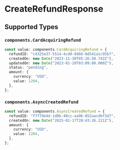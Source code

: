 # CreateRefundResponse


## Supported Types

### `components.CardAcquiringRefund`

```typescript
const value: components.CardAcquiringRefund = {
  refundID: "c4325e37-5514-4cd0-9d60-0d541a1c95b7",
  createdOn: new Date("2023-11-30T05:26:58.742Z"),
  updatedOn: new Date("2023-01-28T03:09:00.000Z"),
  status: "pending",
  amount: {
    currency: "USD",
    value: 1204,
  },
};
```

### `components.AsyncCreatedRefund`

```typescript
const value: components.AsyncCreatedRefund = {
  refundID: "f7f79e4d-1d0b-40cc-aa96-052aacdbf3d7",
  createdOn: new Date("2025-01-17T20:43:26.221Z"),
  amount: {
    currency: "USD",
    value: 1204,
  },
};
```

